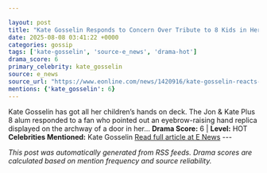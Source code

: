 ```yaml
---

layout: post
title: "Kate Gosselin Responds to Concern Over Tribute to 8 Kids in Her Home"
date: 2025-08-08 03:41:22 +0000
categories: gossip
tags: ['kate-gosselin', 'source-e_news', 'drama-hot']
drama_score: 6
primary_celebrity: kate_gosselin
source: e_news
source_url: "https://www.eonline.com/news/1420916/kate-gosselin-reacts-to-kids-hands-display-concern?cmpid=rss-syndicate-genericrss-us-top_stories"
mentions: {'kate_gosselin': 6}
---
```


Kate Gosselin has got all her children’s hands on deck. The Jon & Kate Plus 8 alum responded to a fan who pointed out an eyebrow-raising hand replica displayed on the archway of a door in her... **Drama Score:** 6 | **Level:** HOT **Celebrities Mentioned:** Kate Gosselin [Read full article at E News](https://www.eonline.com/news/1420916/kate-gosselin-reacts-to-kids-hands-display-concern?cmpid=rss-syndicate-genericrss-us-top_stories) --- 

*This post was automatically generated from RSS feeds. Drama scores are calculated based on mention frequency and source reliability.*